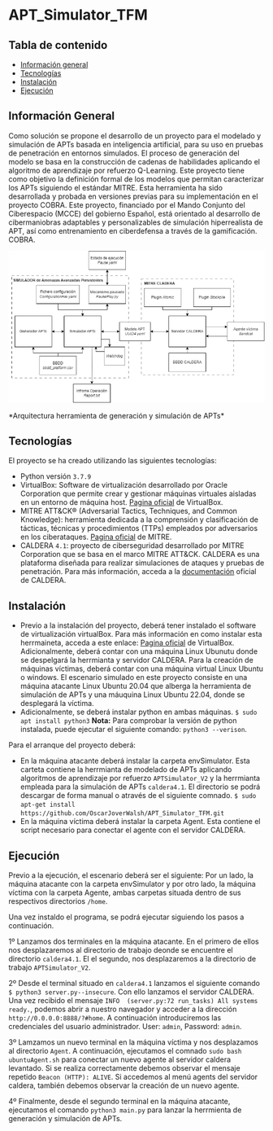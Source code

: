 # APT_Simulator_TFM

## Tabla de contenido
* [Información general](#información-general)
* [Tecnologías](#tecnologías)
* [Instalación](#instalación)
* [Ejecución](#ejecución)


## Información General
Como solución se propone el desarrollo de un proyecto para el modelado y simulación de APTs basada en inteligencia artificial, para su uso en pruebas de penetración en entornos simulados. El proceso de generación del modelo se basa en la construcción de cadenas de habilidades aplicando el algoritmo de aprendizaje por refuerzo Q-Learning. Este proyecto tiene como objetivo la definición formal de los modelos que permitan caracterizar los APTs siguiendo el estándar MITRE.
Esta herramienta ha sido desarrollada y probada en versiones previas para su implementación en el proyecto COBRA. Este proyecto, financiado por el Mando Conjunto del Ciberespacio (MCCE) del gobierno Español, está orientado al desarrollo de cibermaniobras adaptables y personalizables de simulación hiperrealista de APT, así como entrenamiento en ciberdefensa a través de la gamificación. COBRA.

<p align="center">
  <img src="img/diagrama_bloques.png">
</p>
*Arquitectura herramienta de generación y simulación de APTs*


## Tecnologías
El proyecto se ha creado utilizando las siguientes tecnologías:
* Python versión ````3.7.9````
* VirtualBox: Software de virtualización desarrollado por Oracle Corporation que permite crear y gestionar máquinas virtuales aisladas en un entorno de máquina host. [Pagina oficial]([https://attack.mitre.org/](https://www.virtualbox.org/)) de VirtualBox.
* MITRE ATT&CK® (Adversarial Tactics, Techniques, and Common Knowledge): herramienta dedicada a la comprensión y clasificación de tácticas, técnicas y procedimientos (TTPs) empleados por adversarios en los ciberataques. [Pagina oficial](https://attack.mitre.org/) de MITRE.
* CALDERA ````4.1````: proyecto de ciberseguridad desarrollado por MITRE Corporation que se basa en el marco MITRE ATT&CK. CALDERA es una plataforma diseñada para realizar simulaciones de ataques y pruebas de penetración. Para más información, acceda a la [documentación](https://caldera.readthedocs.io/en/latest/) oficial de CALDERA.


## Instalación
* Previo a la instalación del proyecto, deberá tener instalado el software de virtualización virtualBox. Para más información en como instalar esta herrmaineta, acceda a este enlace: [Pagina oficial]([https://attack.mitre.org/](https://www.virtualbox.org/)) de VirtualBox. Adicionalmente, deberá contar con una máquina Linux Ubunutu donde se despelgará la herrmianta y servidor CALDERA. Para la creación de máquinas víctimas, deberá contar con una máquina virtual Linux Ubuntu o windows. El escenario simulado en este proyecto consiste en una máquina atacante Linux Ubuntu 20.04 que alberga la herramienta de simulación de APTs y una máuquina Linux Ubuntu 22.04, donde se desplegará la víctima.
* Adicionalmente, se deberá instalar python en ambas máquinas.
```$ sudo apt install python3```
**Nota:** Para comprobar la versión de python instalada, puede ejecutar el siguiente comando: ```python3 --verison```.

Para el arranque del proyecto deberá:
* En la máquina atacante deberá instalar la carpeta envSimulator. Esta carteta contiene la herrmianta de modelado de APTs aplicando algoritmos de aprendizaje por refuerzo ```APTSimulator_V2``` y la herrmianta empleada para la simulación de APTs ```caldera4.1```. El directorio se podrá descargar de forma manual o através de el siguiente comnado.
```$ sudo apt-get install https://github.com/OscarJoverWalsh/APT_Simulator_TFM.git```
* En la máquina víctima deberá instalar la carpeta Agent. Esta contiene el script necesario para conectar el agente con el servidor CALDERA.


## Ejecución
Previo a la ejecución, el escenario deberá ser el siguiente: Por un lado, la máquina atacante con la carpeta envSimulator y por otro lado, la máquina víctima con la carpeta Agente, ambas carpetas situada dentro de sus respectivos directorios ```/home```.

Una vez instaldo el programa, se podrá ejecutar siguiendo los pasos a continuación.

1º Lanzamos dos terminales en la máquina atacante. En el primero de ellos nos desplazaremos al directorio de trabajo deonde se encuentre el directorio ```caldera4.1```. El el segundo, nos desplazaremos a la directorio de trabajo ```APTSimulator_V2```.

2º Desde el terminal situado en ```caldera4.1``` lanzamos el siguiente comando ```$ python3 server.py--insecure```. Con ello lanzamos el servidor CALDERA. Una vez recibido el mensaje ```INFO  (server.py:72 run_tasks) All systems ready.```, podemos abrir a nuestro navegador y acceder a la dirección ```http://0.0.0.0:8888/?#home```. A continuación introduciremos las credenciales del usuario administrador. User: ```admin```, Password: ```admin```.

3º Lamzamos un nuevo terminal en la máquina víctima y nos desplazamos al directorio ```Agent```. A continuación, ejecutamos el comnado ```sudo bash ubuntuAgent.sh``` para conectar un nuevo agente al servidor caldera levantado. Si se realiza correctamente debemos observar el mensaje repetido ```Beacon (HTTP): ALIVE```. Si accedemos al menú agents del servidor caldera, también debemos observar la creación de un nuevo agente.

4º Finalmente, desde el segundo terminal en la máquina atacante, ejecutamos el comando ```python3 main.py``` para lanzar la herrmienta de generación y simulación de APTs.
